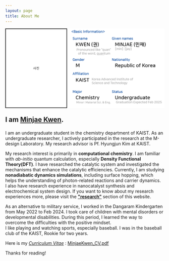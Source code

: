 ```yaml
---
layout: page
title: About Me
---
```


<img src="/images/AboutMe.png" style="max-width: 100%; height: auto;" />

<p style="font-size: 150%;">
      <strong>I am <a href="/files/MinjaeKwen_CV.pdf">Minjae Kwen</a>.</strong>
</p>

I am an undergraduate student in the chemistry department of KAIST. As an undergraduate researcher, I actively participated in the research at the M-design Laboratory. My research advisor is Pf. Hyungjun Kim at KAIST. 

My research interest is primarily in <strong>computational chemistry</strong>. I am familiar with <i>ab-initio</i> quantum calculation, especially <strong>Density Functional Theory(DFT)</strong>. I have researched the catalytic system and investigated the mechanisms that enhance the catalytic efficiencies. Currently, I am studying <strong>nonadiabatic dynamics simulations</strong>, including surface hopping, which helps the understanding of photon-related reactions and carrier dynamics.<br>
I also have research experience in nanocatalyst synthesis and electrochemical system design. If you want to know about my research experiences more, please visit the <strong><a href="https://www.minjaekwen.github.io/research/">"research"</a></strong> section of this website.

As an alternative to military service, I worked in the Dangaram Kindergarten from May 2022 to Feb 2024. I took care of children with mental disorders or developmental disabilities. During this period, I learned the way to overcome the difficulties with the positive mindset. <br>
I like playing and watching sports, especially baseball. I was in the baseball club of the KAIST, Rookie for two years.

Here is my <a href="/files/MinjaeKwen_CV.pdf"><i>Curriculum Vitae</i></a> : <a href="/files/MinjaeKwen_CV.pdf">MinjaeKwen_CV.pdf</a><br>


Thanks for reading!
